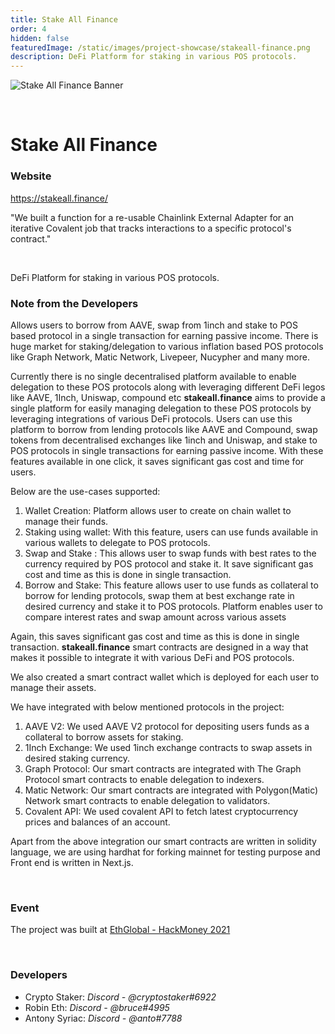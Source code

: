 ```yaml
---
title: Stake All Finance
order: 4
hidden: false
featuredImage: /static/images/project-showcase/stakeall-finance.png
description: DeFi Platform for staking in various POS protocols.  
---
```


![Stake All Finance Banner](/static/images/project-showcase/stakeall-finance.png)

&nbsp;

# Stake All Finance

### Website

https://stakeall.finance/

<Aside>

"We built a function for a re-usable Chainlink External Adapter for an iterative Covalent job that tracks interactions to a specific protocol's contract."

</Aside>

&nbsp;

DeFi Platform for staking in various POS protocols.

### Note from the Developers

Allows users to borrow from AAVE, swap from 1inch and stake to POS based protocol in a single transaction for earning passive income. There is huge market for staking/delegation to  various inflation based POS protocols like Graph Network, Matic Network, Livepeer, Nucypher and many more.

Currently there is no single decentralised platform available to enable delegation to these POS protocols along with leveraging different DeFi legos like AAVE, 1Inch, Uniswap, compound etc **stakeall.finance** aims to provide a single platform for easily managing delegation to these POS protocols by leveraging integrations of various DeFi protocols. Users can use this platform to borrow from lending protocols like AAVE and Compound, swap tokens from decentralised exchanges like 1inch and Uniswap, and stake to POS protocols in single transactions for earning passive income. With these features available in one click, it saves significant gas cost and time for users. 

Below are the use-cases supported:
1. Wallet Creation: Platform allows user to create on chain wallet to manage their funds.
2. Staking using wallet: With this feature, users can use funds available in various wallets to delegate to POS protocols.
3. Swap and Stake : This allows user to swap funds with best rates to the currency required by POS protocol and stake it. It save significant gas cost and time as this is done in single transaction.
4. Borrow and Stake: This feature allows user to use funds as collateral to borrow for lending protocols, swap them at best exchange rate in desired currency and stake it to POS protocols. Platform enables user to compare interest rates and swap amount across various assets

Again, this saves significant gas cost and time as this is done in single transaction. **stakeall.finance** smart contracts are designed in a way that makes it possible to integrate it with various DeFi and POS protocols.

We also created a smart contract wallet which is deployed for each user to manage their assets.

We have integrated with below mentioned protocols in the project:

1. AAVE V2: We used AAVE V2 protocol for depositing users funds as a collateral to borrow assets for staking.
2. 1Inch Exchange: We used 1inch exchange contracts to swap assets in desired staking currency.
3. Graph Protocol: Our smart contracts are integrated with The Graph Protocol smart contracts to enable delegation to indexers.
4. Matic Network: Our smart contracts are integrated with Polygon(Matic) Network smart contracts to enable delegation to validators.
5. Covalent API: We used covalent API to fetch latest cryptocurrency prices and balances of an account.

Apart from the above integration our smart contracts are written in solidity language, we are using hardhat for forking mainnet for testing purpose and Front end is written in Next.js.

&nbsp;

### Event

The project was built at [EthGlobal - HackMoney 2021](https://www.covalenthq.com/blog/ethglobal-hackmoney-winners/)

&nbsp;

### Developers

- Crypto Staker: _Discord - @cryptostaker#6922_
- Robin Eth: _Discord - @bruce#4995_
- Antony Syriac: _Discord - @anto#7788_